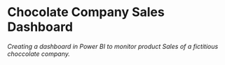 # Chocolate Company Sales Dashboard
*Creating a dashboard in Power BI to monitor product Sales of a fictitious choccolate company.*
